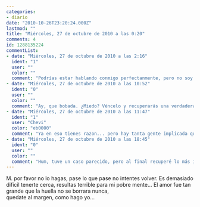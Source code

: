 ```yaml
---
categories:
- diario
date: "2010-10-26T23:20:24.000Z"
lastmod: ""
title: "Miércoles, 27 de octubre de 2010 a las 0:20"
comments: 4
id: 1288135224
commentList:
- date: "Miércoles, 27 de octubre de 2010 a las 2:16"
  ident: "1"
  user: ""
  color: ""
  comment: "Podrías estar hablando conmigo perfectanmente, pero no soy M... Se como te sientes"
- date: "Miércoles, 27 de octubre de 2010 a las 10:52"
  ident: "0"
  user: ""
  color: ""
  comment: "Ay, que bobada. ¿Miedo? Véncelo y recuperarás una verdadera amistad. Si realmente debe seguir habiendo algo o no ya lo sabrás, pero no rechaces y pierdas a alguien por miedo."
- date: "Miércoles, 27 de octubre de 2010 a las 11:47"
  ident: "1"
  user: "Chevi"
  color: "eb0000"
  comment: "Ya en eso tienes razon... pero hay tanta gente implicada que es muy dificil volver al punto previo"
- date: "Miércoles, 27 de octubre de 2010 a las 18:45"
  ident: "0"
  user: ""
  color: ""
  comment: "Hum, tuve un caso parecido, pero al final recuperé lo más importante y el resto de gente implicada ya no me afecta ni los echo de menos. Aunque al principio lo pasé muy mal. Lo peor es si tú mism@ tienes la culpa de todo, pero de sus propias cenizas renace el fénix."
---
```


M. por favor no lo hagas, pase lo que pase no intentes volver. Es demasiado dificil tenerte cerca, resultas terrible para mi pobre mente... El amor fue tan grande que la huella no se borrara nunca,  
quedate al margen, como hago yo...